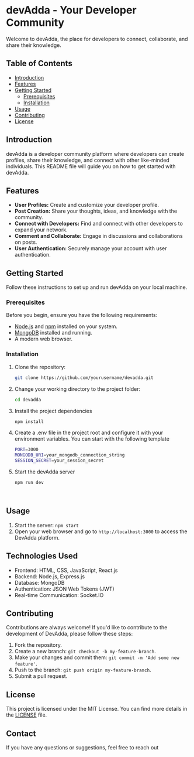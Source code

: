 # devAdda - Your Developer Community

Welcome to devAdda, the place for developers to connect, collaborate, and share their knowledge.

## Table of Contents

- [Introduction](#introduction)
- [Features](#features)
- [Getting Started](#getting-started)
  - [Prerequisites](#prerequisites)
  - [Installation](#installation)
- [Usage](#usage)
- [Contributing](#contributing)
- [License](#license)

## Introduction

devAdda is a developer community platform where developers can create profiles, share their knowledge, and connect with other like-minded individuals. This README file will guide you on how to get started with devAdda.

## Features

- **User Profiles:** Create and customize your developer profile.
- **Post Creation:** Share your thoughts, ideas, and knowledge with the community.
- **Connect with Developers:** Find and connect with other developers to expand your network.
- **Comment and Collaborate:** Engage in discussions and collaborations on posts.
- **User Authentication:** Securely manage your account with user authentication.

## Getting Started

Follow these instructions to set up and run devAdda on your local machine.

### Prerequisites

Before you begin, ensure you have the following requirements:

- [Node.js](https://nodejs.org/) and [npm](https://www.npmjs.com/) installed on your system.
- [MongoDB](https://www.mongodb.com/) installed and running.
- A modern web browser.

### Installation

1. Clone the repository:

   ```bash
   git clone https://github.com/yourusername/devadda.git
   
2. Change your working directory to the project folder:
   
   ```bash
   cd devadda
   
3. Install the project dependencies

   ```bash
   npm install

4. Create a .env file in the project root and configure it with your environment variables. You can start with the following template

   ```bash
   PORT=3000
   MONGODB_URI=your_mongodb_connection_string
   SESSION_SECRET=your_session_secret

5. Start the devAdda server

   ```bash
   npm run dev


   

## Usage

1. Start the server: `npm start`
2. Open your web browser and go to `http://localhost:3000` to access the DevAdda platform.

## Technologies Used

- Frontend: HTML, CSS, JavaScript, React.js
- Backend: Node.js, Express.js
- Database: MongoDB
- Authentication: JSON Web Tokens (JWT)
- Real-time Communication: Socket.IO

## Contributing

Contributions are always welcome! If you'd like to contribute to the development of DevAdda, please follow these steps:

1. Fork the repository.
2. Create a new branch: `git checkout -b my-feature-branch`.
3. Make your changes and commit them: `git commit -m 'Add some new feature'`.
4. Push to the branch: `git push origin my-feature-branch`.
5. Submit a pull request.

## License

This project is licensed under the MIT License. You can find more details in the [LICENSE](./LICENSE) file.

## Contact

If you have any questions or suggestions, feel free to reach out
